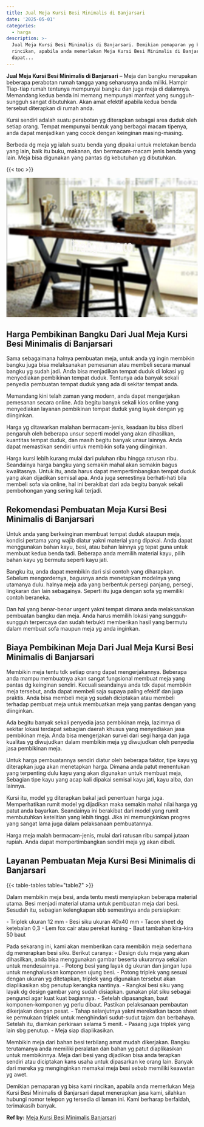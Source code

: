 ```yaml
---
title: Jual Meja Kursi Besi Minimalis di Banjarsari
date: '2025-05-01'
categories:
  - harga
description: >-
  Jual Meja Kursi Besi Minimalis di Banjarsari. Demikian pemaparan yg bisa kami
  rincikan, apabila anda memerlukan Meja Kursi Besi Minimalis di Banjarsari
  dapat...
---
```


**Jual Meja Kursi Besi Minimalis di Banjarsari** – Meja dan bangku merupakan beberapa perabotan rumah tangga yang seharusnya anda miliki. Hampir Tiap-tiap rumah tentunya mempunyai bangku dan juga meja di dalamnya. Memandang kedua benda ini memang mempunyai manfaat yang sungguh-sungguh sangat dibutuhkan. Akan amat efektif apabila kedua benda tersebut diterapkan di rumah anda.

Kursi sendiri adalah suatu perabotan yg diterapkan sebagai area duduk oleh setiap orang. Tempat mempunyai bentuk yang berbagai macam tipenya, anda dapat menjadikan yang cocok dengan keinginan masing-masing.

Berbeda dg meja yg ialah suatu benda yang dipakai untuk meletakan benda yang lain, baik itu buku, makanan, dan bermacam-macam jenis benda yang lain. Meja bisa digunakan yang pantas dg kebutuhan yg dibutuhkan.

{{< toc >}}

![Jual Meja Kursi Besi Minimalis di Banjarsari](/images/jual-meja-besi-murah06.png)

## Harga Pembikinan Bangku Dari Jual Meja Kursi Besi Minimalis di Banjarsari

Sama sebagaimana halnya pembuatan meja, untuk anda yg ingin membikin bangku juga bisa melaksanakan pemesanan atau membeli secara manual bangku yg sudah jadi. Anda bisa menjadikan tempat duduk di lokasi yg menyediakan pembikinan tempat duduk. Tentunya ada banyak sekali penyedia pembuatan tempat duduk yang ada di sekitar tempat anda.

Memandang kini telah zaman yang modern, anda dapat mengerjakan pemesanan secara online. Ada begitu banyak sekali kios online yang menyediakan layanan pembikinan tempat duduk yang layak dengan yg diinginkan.

Harga yg ditawarkan malahan bermacam-jenis, keadaan itu bisa diberi pengaruh oleh beberapa unsur seperti model yang akan dihasilkan, kuantitas tempat duduk, dan masih begitu banyak unsur lainnya. Anda dapat memastikan sendiri untuk membikin sofa yang diinginkan.

Harga kursi lebih kurang mulai dari puluhan ribu hingga ratusan ribu. Seandainya harga bangku yang semakin mahal akan semakin bagus kwalitasnya. Untuk itu, anda harus dapat mempertimbangkan tempat duduk yang akan dijadikan semisal apa. Anda juga semestinya berhati-hati bila membeli sofa via online, hal ini berakibat dari ada begitu banyak sekali pembohongan yang sering kali terjadi.

## Rekomendasi Pembuatan Meja Kursi Besi Minimalis di Banjarsari

Untuk anda yang berkeinginan membuat tempat duduk ataupun meja, kondisi pertama yang wajib diatur yakni material yang dipakai. Anda dapat menggunakan bahan kayu, besi, atau bahan lainnya yg tepat guna untuk membuat kedua benda tadi. Beberapa anda memilih material kayu, pilih bahan kayu yg bermutu seperti kayu jati.

Bangku itu, anda dapat membikin dari sisi contoh yang diharapkan. Sebelum mengordernya, bagusnya anda menetapkan modelnya yang utamanya dulu. halnya meja ada yang berbentuk persegi panjang, persegi, lingkaran dan lain sebagainya. Seperti itu juga dengan sofa yg memiliki contoh beraneka.

Dan hal yang benar-benar urgent yakni tempat dimana anda melaksanakan pembuatan bangku dan meja. Anda harus memilih lokasi yang sungguh-sungguh terpercaya dan sudah terbukti memberikan hasil yang bermutu dalam membuat sofa maupun meja yg anda inginkan.

## Biaya Pembikinan Meja Dari Jual Meja Kursi Besi Minimalis di Banjarsari

Membikin meja tentu tdk setiap orang dapat mengerjakannya. Beberapa anda mampu membuatnya akan sangat fungsional membuat meja yang pantas dg keinginan sendiri. Kecuali seandainya anda tdk dapat membikin meja tersebut, anda dapat membeli saja supaya paling efektif dan juga praktis. Anda bisa membeli meja yg sudah diciptakan atau membeli terhadap pembuat meja untuk membuatkan meja yang pantas dengan yang diinginkan.

Ada begitu banyak sekali penyedia jasa pembikinan meja, lazimnya di sekitar lokasi terdapat sebagian daerah khusus yang menyediakan jasa pembikinan meja. Anda bisa mengerjakan survei dari segi harga dan juga kualitas yg diwujudkan dalam membikin meja yg diwujudkan oleh penyedia jasa pembikinan meja.

Untuk harga pembuatannya sendiri diatur oleh beberapa faktor, tipe kayu yg diterapkan juga akan menetapkan harga. Dimana anda patut menentukan yang terpenting dulu kayu yang akan digunakan untuk membuat meja, Sebagian tipe kayu yang acap kali dipakai semisal kayu jati, kayu alba, dan lainnya.

Kursi itu, model yg diterapkan bakal jadi penentuan harga juga. Memperhatikan rumit model yg dijadikan maka semakin mahal nilai harga yg patut anda bayarkan. Seandainya ini berakibat dari model yang rumit membutuhkan ketelitian yang lebih tinggi. Jika ini memungkinkan progres yang sangat lama juga dalam pelaksanaan pembuatannya.

Harga meja malah bermacam-jenis, mulai dari ratusan ribu sampai jutaan rupiah. Anda dapat mempertimbangkan sendiri meja yg akan dibeli.

## Layanan Pembuatan Meja Kursi Besi Minimalis di Banjarsari

{{< table-tables table="table2" >}}

Dalam membikin meja besi, anda tentu mesti menyiapkan beberapa material utama. Besi menjadi material utama untuk pembuatan meja dari besi. Sesudah itu, sebagian kelengkapan sbb semestinya anda persiapkan:

\- Triplek ukuran 12 mm - Besi siku ukuran 40x40 mm - Tacon sheet dg ketebalan 0,3 - Lem fox cair atau perekat kuning - Baut tambahan kira-kira 50 baut

Pada sekarang ini, kami akan memberikan cara membikin meja sederhana dg menerapkan besi siku. Berikut caranya: - Design dulu meja yang akan dihasilkan, anda bisa menggunakan gambar beserta ukurannya sekalian untuk mendesainnya. - Potong besi yang layak dg ukuran dan jangan lupa untuk menghaluskan komponen ujung besi. - Potong triplek yang sesuai dengan ukuran yg ditetapkan, triplek yang digunakan tersebut akan diaplikasikan sbg penutup kerangka nantinya. - Rangkai besi siku yang layak dg design gambar yang sudah disiapkan. gunakan plat siku sebagai pengunci agar kuat kuat bagiannya. - Setelah dipasangkan, baut komponen-komponen yg perlu dibaut. Pastikan pelaksanaan pembautan dikerjakan dengan pesat. - Tahap selanjutnya yakni merekatkan tacon sheet ke permukaan triplek untuk menghindari sudut-sudut tajam dan berbahaya. Setelah itu, diamkan perkiraan selama 5 menit. - Pasang juga triplek yang lain sbg penutup. - Meja siap diaplikasikan.

Membikin meja dari bahan besi terbilang amat mudah dikerjakan. Bangku terutamanya anda memiliki peralatan dan bahan yg patut diaplikasikan untuk membikinnya. Meja dari besi yang dijadikan bisa anda terapkan sendiri atau diciptakan kans usaha untuk dipasarkan ke orang lain. Banyak dari mereka yg menginginkan memakai meja besi sebab memiliki keawetan yg awet.

Demikian pemaparan yg bisa kami rincikan, apabila anda memerlukan Meja Kursi Besi Minimalis di Banjarsari dapat menerapkan jasa kami, silahkan hubungi nomor telepon yg tersedia di laman ini. Kami berharap berfaidah, terimakasih banyak.

**Ref by:** [Meja Kursi Besi Minimalis Banjarsari](https://id.wikipedia.org/wiki/Meja)
